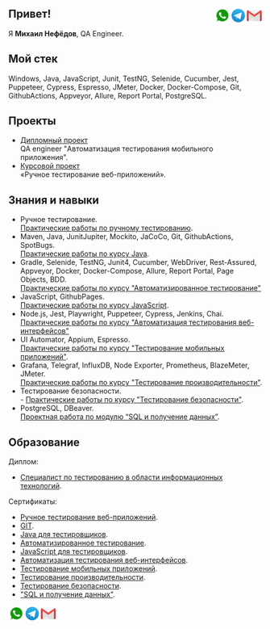 <h2>Привет!
    <a href="mailto:mikhail.nephedov@gmail.com">
        <img src="./pic/gmail_icon.png" alt="Gmail Icon" align="right" width="auto" height="32">
    </a>
    <a href="https://t.me/MikhailNephedov">
        <img src="./pic/telegram_icon.png" alt="Telegram Icon" align="right" width="auto" height="32">
    </a>
    <a href="https://wa.me/79850947404">
        <img src="./pic/whatsapp_icon.png" alt="Whatsapp Icon" align="right" width="auto" height="32">
    </a>
</h2>

Я <b>Михаил Нефёдов</b>, QA Engineer.

<h2>Мой стек</h2>
Windows, Java, JavaScript, Junit, TestNG, Selenide, Cucumber, Jest, Puppeteer, Cypress, Espresso, JMeter, Docker, Docker-Compose, Git, GithubActions, Appveyor, Allure, Report Portal, PostgreSQL.

<h2>Проекты</h2>
    <div>
        <ul>
            <li><a href="https://github.com/Nephedov/Diploma-project-QA-engineer">Дипломный проект</a></br> QA engineer "Автоматизация тестирования мобильного приложения".</li>
            <li><a href="https://github.com/Nephedov/Course-project-for-the-module-Manual-testing-of-web-applications-from-Netology-">Курсовой проект</a></br> «Ручное тестирование веб-приложений».</li>
        </ul>
    </div>
<h2>Знания и навыки</h2>
    <div>
        <ul>
            <li>Ручное тестирование.<br/><a href="https://github.com/Nephedov/Manual-testing">Практические работы по ручному тестированию</a>.</li>
            <li>
                Maven, 
                Java, 
                JunitJupiter,  
                Mockito, 
                JaCoCo, 
                Git, 
                GithubActions, 
                SpotBugs.<br/><a href="https://github.com/Nephedov/Java-for-testers">Практические работы по курсу Java</a>.</li>
            <li>
                Gradle, 
                Selenide, 
                TestNG, 
                Junit4, 
                Cucumber,  
                WebDriver, 
                Rest-Assured, 
                Appveyor, 
                Docker, 
                Docker-Compose, 
                Allure, 
                Report Portal, 
                Page Objects, 
                BDD.<br/><a href="https://github.com/Nephedov/Automated-Testing">Практические работы по курсу "Автоматизированное тестирование"</a></li>
            <li>
                JavaScript, 
                GithubPages.<br/><a href="https://github.com/Nephedov/JavaScript-for-Testers">Практические работы по курсу JavaScript</a>.</li>
            <li>
                Node.js, 
                Jest, 
                Playwright, 
                Puppeteer, 
                Cypress, 
                Jenkins, 
                Chai.<br/><a href="https://github.com/Nephedov/Automation-of-web-interface-testing">Практические работы по курсу "Автоматизация тестирования веб-интерфейсов"</a></li>
            <li>
                UI Automator, 
                Appium, 
                Espresso.<br/><a href="https://github.com/Nephedov/Mobile-application-testing">Практические работы по курсу "Тестирование мобильных приложений"</a>.</li>
            <li>
                Grafana, 
                Telegraf, 
                InfluxDB,
                Node Exporter, 
                Prometheus, 
                BlazeMeter, 
                JMeter.<br/><a href="https://github.com/Nephedov/Performance-testing">Практические работы по курсу "Тестирование производительности"</a>.</li>
            <li>
                Тестирование безопасности.<br/> - <a href="https://github.com/Nephedov/Security-testing">Практические работы по курсу "Тестирование безопасности"</a>.</li>
            <li>PostgreSQL, DBeaver.<br/><a href="https://github.com/Nephedov/SQL-course">Проектная работа по модулю “SQL и получение данных”</a>.</li>
        </ul>
    </div>

<h2>Образование</h2>
    <div>Диплом:
        <ul>
            <li><a href="https://github.com/Nephedov/Netology-Certificates/blob/main/README.md">Специалист по тестированию в области информационных технологий</a>.</li>
        </ul>
    </div>
    <div>Сертификаты:
        <ul>
            <li><a href="https://github.com/Nephedov/Netology-Certificates/blob/main/pic/ManualTesting.jpg">Ручное тестирование веб-приложений</a>.</li>
            <li><a href="https://github.com/Nephedov/Netology-Certificates/blob/main/pic/GIT.jpg">GIT</a>.</li>
            <li><a href="https://github.com/Nephedov/Netology-Certificates/blob/main/pic/Java.jpg">Java для тестировщиков</a>.</li>
            <li><a href="https://github.com/Nephedov/Netology-Certificates/blob/main/pic/AutomatedTesting.jpg">Автоматизированное тестирование</a>.</li>
            <li><a href="https://github.com/Nephedov/Netology-Certificates/blob/main/pic/JavaScript.jpg">JavaScript для тестировщиков</a>.</li>
            <li><a href="https://github.com/Nephedov/Netology-Certificates/blob/main/pic/AutomationOfWebInterfaceTesting.jpg">Автоматизация тестирования веб-интерфейсов</a>.</li>
            <li><a href="https://github.com/Nephedov/Netology-Certificates/blob/main/pic/MobileApplicationTesting.jpg">Тестирование мобильных приложений</a>.</li>
            <li><a href="https://github.com/Nephedov/Netology-Certificates/blob/main/pic/PerformanceTesting.jpg">Тестирование производительности</a>.</li>
            <li><a href="https://github.com/Nephedov/Netology-Certificates/blob/main/pic/SecurityTesting.jpg">Тестирование безопасности</a>.</li>
            <li><a href="https://github.com/Nephedov/Netology-Certificates/blob/main/pic/SQL.jpg">"SQL и получение данных"</a>.</li>
        </ul>
    </div>

<a href="https://wa.me/79850947404">
    <img src="./pic/whatsapp_icon.png" alt="Whatsapp Icon" align="left" width="auto" height="32">
</a>
<a href="https://t.me/MikhailNephedov">
    <img src="./pic/telegram_icon.png" alt="Telegram Icon" align="left" width="auto" height="32">
</a>
<a href="mailto:mikhail.nephedov@gmail.com">
    <img src="./pic/gmail_icon.png" alt="Gmail Icon" align="left" width="auto" height="32">
</a>
